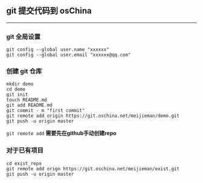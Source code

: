 ## git 提交代码到 osChina
---

### git 全局设置
    git config --global user.name "xxxxxx"
    git config --global user.email "xxxxxx@qq.com"
 
### 创建 git 仓库
    mkdir demo
    cd demo
    git init
    touch README.md
    git add README.md
    git commit - m "first commit"
    git remote add origin https://git.oschina.net/meijieman/demo.git
    git push -u origin master
    
 `git remote add` **需要先在github手动创建repo**
    
### 对于已有项目
    cd exist_repo
    git remote add orign https://git.oschina.net/meijieman/exist.git
    git push -u origin master
   
